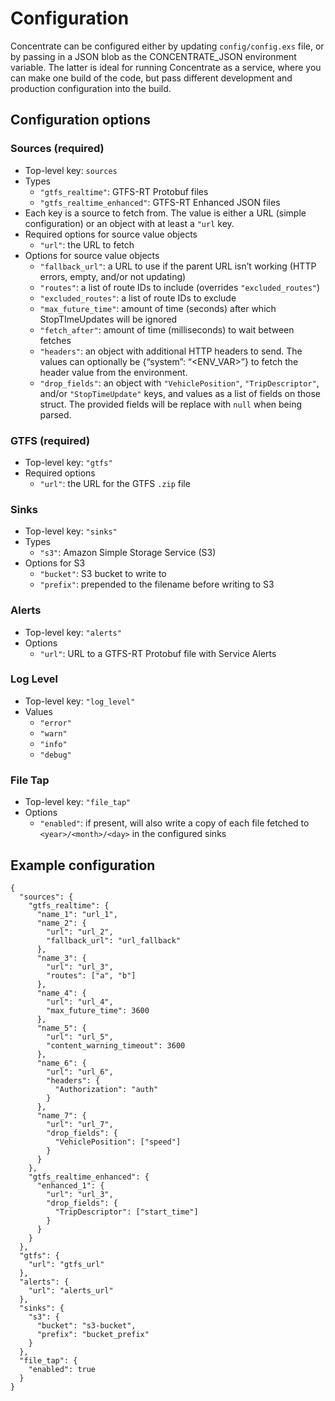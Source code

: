 # Configuration

Concentrate can be configured either by updating `config/config.exs` file, or by passing in a JSON blob as the CONCENTRATE_JSON environment variable. The latter is ideal for running Concentrate as a service, where you can make one build of the code, but pass different development and production configuration into the build.

## Configuration options

### Sources (required)
* Top-level key: `sources`
* Types
    * `"gtfs_realtime"`: GTFS-RT Protobuf files
    * `"gtfs_realtime_enhanced"`: GTFS-RT Enhanced JSON files
* Each key is a source to fetch from. The value is either a URL (simple configuration) or an object with at least a `"url` key.
* Required options for source value objects
    * `"url"`: the URL to fetch
* Options for source value objects
    * `"fallback_url"`: a URL to use if the parent URL isn’t working (HTTP errors, empty, and/or not updating)
    * `"routes"`: a list of route IDs to include (overrides `"excluded_routes"`)
    *  `"excluded_routes"`: a list of route IDs to exclude
    *  `"max_future_time"`: amount of time (seconds) after which StopTImeUpdates will be ignored
    * `"fetch_after"`: amount of time (milliseconds) to wait between fetches
    * `"headers"`: an object with additional HTTP headers to send. The values can optionally be {“system”: “<ENV_VAR>”} to fetch the header value from the environment.
    * `"drop_fields"`: an object with `"VehiclePosition"`, `"TripDescriptor"`, and/or `"StopTimeUpdate"` keys, and values as a list of fields on those struct. The provided fields will be replace with `null` when being parsed.

### GTFS (required)
* Top-level key: `"gtfs"`
* Required options
    * `"url"`: the URL for the GTFS `.zip` file 

### Sinks
* Top-level key: `"sinks"`
* Types
    * `"s3"`: Amazon Simple Storage Service (S3)
* Options for S3
    * `"bucket"`: S3 bucket to write to
    * `"prefix"`: prepended to the filename before writing to S3


### Alerts
* Top-level key: `"alerts"`
* Options
    * `"url"`: URL to a GTFS-RT Protobuf file with Service Alerts

### Log Level
* Top-level key: `"log_level"`
* Values
    * `"error"`
    * `"warn"`
    * `"info"`
    * `"debug"`

### File Tap
* Top-level key: `"file_tap"`
* Options
    * `"enabled"`: if present, will also write a copy of each file fetched to `<year>/<month>/<day>` in the configured sinks

## Example configuration

    {
      "sources": {
        "gtfs_realtime": {
          "name_1": "url_1",
          "name_2": {
            "url": "url_2",
            "fallback_url": "url_fallback"
          },
          "name_3": {
            "url": "url_3",
            "routes": ["a", "b"]
          },
          "name_4": {
            "url": "url_4",
            "max_future_time": 3600
          },
          "name_5": {
            "url": "url_5",
            "content_warning_timeout": 3600
          },
          "name_6": {
            "url": "url_6",
            "headers": {
              "Authorization": "auth"
            }
          },
          "name_7": {
            "url": "url_7",
            "drop_fields": {
              "VehiclePosition": ["speed"]
            }
          }
        },
        "gtfs_realtime_enhanced": {
          "enhanced_1": {
            "url": "url_3",
            "drop_fields": {
              "TripDescriptor": ["start_time"]
            }
          }
        }
      },
      "gtfs": {
        "url": "gtfs_url"
      },
      "alerts": {
        "url": "alerts_url"
      },
      "sinks": {
        "s3": {
          "bucket": "s3-bucket",
          "prefix": "bucket_prefix"
        }
      },
      "file_tap": {
        "enabled": true
      }
    }

